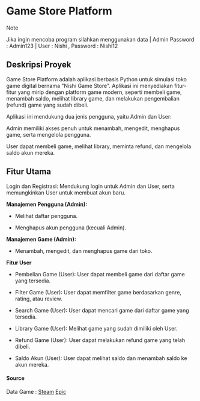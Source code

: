 # Game Store Platform
> [!NOTE]
> Jika ingin mencoba program silahkan menggunakan data |
> Admin Password : Admin123 | User : Nishi , Password : Nishi12

## **Deskripsi Proyek**

Game Store Platform adalah aplikasi berbasis Python untuk simulasi toko game digital bernama "Nishi Game Store". Aplikasi ini menyediakan fitur-fitur yang mirip dengan platform game modern, seperti membeli game, menambah saldo, melihat library game, dan melakukan pengembalian (refund) game yang sudah dibeli.

Aplikasi ini mendukung dua jenis pengguna, yaitu Admin dan User:

Admin memiliki akses penuh untuk menambah, mengedit, menghapus game, serta mengelola pengguna.

User dapat membeli game, melihat library, meminta refund, dan mengelola saldo akun mereka.

## **Fitur Utama**

Login dan Registrasi: Mendukung login untuk Admin dan User, serta memungkinkan User untuk membuat akun baru.

**Manajemen Pengguna (Admin):**

- Melihat daftar pengguna.

- Menghapus akun pengguna (kecuali Admin).

**Manajemen Game (Admin):**

- Menambah, mengedit, dan menghapus game dari toko.

**Fitur User**

- Pembelian Game (User): User dapat membeli game dari daftar game yang tersedia.

- Filter Game (User): User dapat memfilter game berdasarkan genre, rating, atau review.

- Search Game (User): User dapat mencari game dari daftar game yang tersedia.

- Library Game (User): Melihat game yang sudah dimiliki oleh User.

- Refund Game (User): User dapat melakukan refund game yang telah dibeli.

- Saldo Akun (User): User dapat melihat saldo dan menambah saldo ke akun mereka.

#### **Source**
Data Game :
[Steam](https://store.steampowered.com/)
[Epic](https://store.epicgames.com/en-US/)
